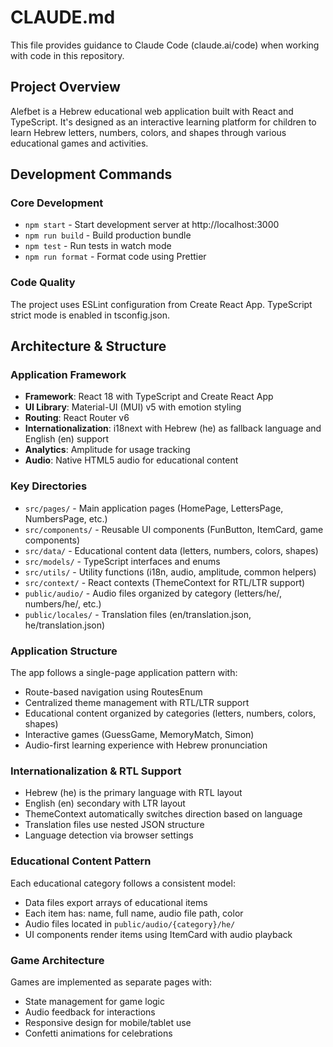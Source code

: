 # CLAUDE.md

This file provides guidance to Claude Code (claude.ai/code) when working with code in this repository.

## Project Overview

Alefbet is a Hebrew educational web application built with React and TypeScript. It's designed as an interactive learning platform for children to learn Hebrew letters, numbers, colors, and shapes through various educational games and activities.

## Development Commands

### Core Development
- `npm start` - Start development server at http://localhost:3000
- `npm run build` - Build production bundle
- `npm test` - Run tests in watch mode
- `npm run format` - Format code using Prettier

### Code Quality
The project uses ESLint configuration from Create React App. TypeScript strict mode is enabled in tsconfig.json.

## Architecture & Structure

### Application Framework
- **Framework**: React 18 with TypeScript and Create React App
- **UI Library**: Material-UI (MUI) v5 with emotion styling
- **Routing**: React Router v6
- **Internationalization**: i18next with Hebrew (he) as fallback language and English (en) support
- **Analytics**: Amplitude for usage tracking
- **Audio**: Native HTML5 audio for educational content

### Key Directories
- `src/pages/` - Main application pages (HomePage, LettersPage, NumbersPage, etc.)
- `src/components/` - Reusable UI components (FunButton, ItemCard, game components)
- `src/data/` - Educational content data (letters, numbers, colors, shapes)
- `src/models/` - TypeScript interfaces and enums
- `src/utils/` - Utility functions (i18n, audio, amplitude, common helpers)
- `src/context/` - React contexts (ThemeContext for RTL/LTR support)
- `public/audio/` - Audio files organized by category (letters/he/, numbers/he/, etc.)
- `public/locales/` - Translation files (en/translation.json, he/translation.json)

### Application Structure
The app follows a single-page application pattern with:
- Route-based navigation using RoutesEnum
- Centralized theme management with RTL/LTR support
- Educational content organized by categories (letters, numbers, colors, shapes)
- Interactive games (GuessGame, MemoryMatch, Simon)
- Audio-first learning experience with Hebrew pronunciation

### Internationalization & RTL Support
- Hebrew (he) is the primary language with RTL layout
- English (en) secondary with LTR layout
- ThemeContext automatically switches direction based on language
- Translation files use nested JSON structure
- Language detection via browser settings

### Educational Content Pattern
Each educational category follows a consistent model:
- Data files export arrays of educational items
- Each item has: name, full name, audio file path, color
- Audio files located in `public/audio/{category}/he/`
- UI components render items using ItemCard with audio playback

### Game Architecture
Games are implemented as separate pages with:
- State management for game logic
- Audio feedback for interactions
- Responsive design for mobile/tablet use
- Confetti animations for celebrations